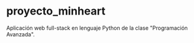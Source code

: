 # proyecto_minheart
Aplicación web full-stack en lenguaje Python de la clase "Programación Avanzada".
